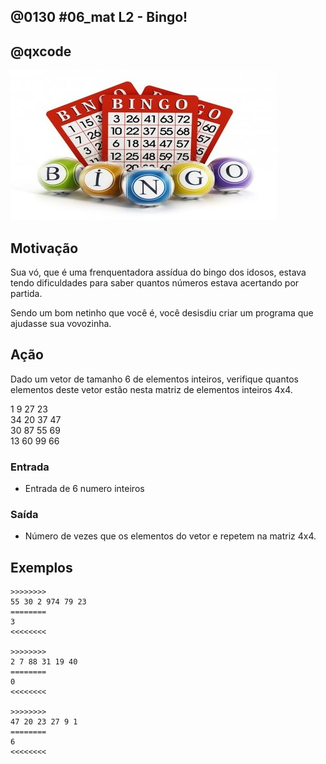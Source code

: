 ## @0130 #06_mat L2 - Bingo!
## @qxcode

![](capa.jpg)

## Motivação

Sua vó, que é uma frenquentadora assídua do bingo dos idosos, estava tendo dificuldades para saber quantos números estava acertando por partida.

Sendo um bom netinho que você é, você desisdiu criar um programa que ajudasse sua vovozinha.

## Ação

Dado um vetor de tamanho 6 de elementos inteiros, verifique quantos elementos deste vetor estão nesta matriz de elementos inteiros 4x4.

1 9 27 23  
34 20 37 47  
30 87 55 69  
13 60 99 66

### Entrada

*   Entrada de 6 numero inteiros

### Saída

*   Número de vezes que os elementos do vetor e repetem na matriz 4x4.  

## Exemplos

```
>>>>>>>>
55 30 2 974 79 23
========
3
<<<<<<<<

>>>>>>>>
2 7 88 31 19 40
========
0
<<<<<<<<

>>>>>>>>
47 20 23 27 9 1
========
6
<<<<<<<<
```

#

<!---
>>>>>>>> 01
1 7 5 3 4 8
1 2 3 4
5 6 7 8
9 10 11 12
13 14 15 16
========
6
<<<<<<<<

>>>>>>>> 02
21 48 9 12 7 1
11 17 21 45
33 55 22 15
12 3 18 36
49 51 7 80
========
3
<<<<<<<<
--->